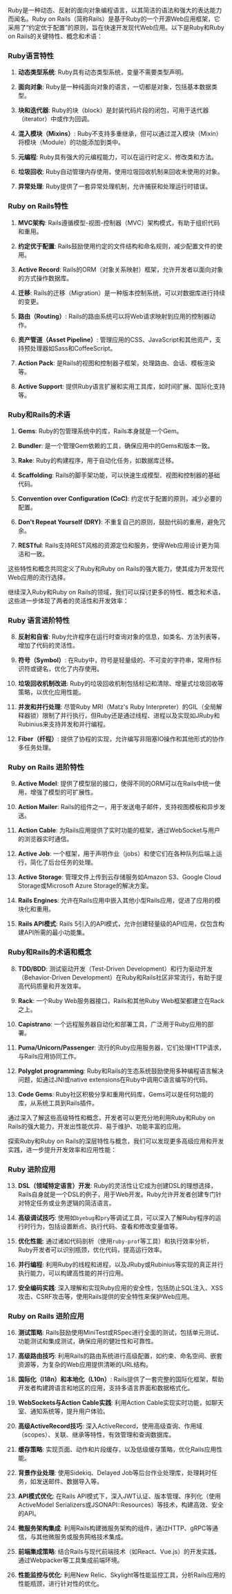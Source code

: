 



Ruby是一种动态、反射的面向对象编程语言，以其简洁的语法和强大的表达能力而闻名。Ruby on Rails（简称Rails）是基于Ruby的一个开源Web应用框架，它采用了“约定优于配置”的原则，旨在快速开发现代Web应用。以下是Ruby和Ruby on Rails的关键特性、概念和术语：

### Ruby语言特性

1. **动态类型系统**: Ruby具有动态类型系统，变量不需要类型声明。

2. **面向对象**: Ruby是一种纯面向对象的语言，一切都是对象，包括基本数据类型。

3. **块和迭代器**: Ruby的块（block）是封装代码片段的闭包，可用于迭代器（iterator）中或作为回调。

4. **混入模块（Mixins）**: Ruby不支持多重继承，但可以通过混入模块（Mixin）将模块（Module）的功能添加到类中。

5. **元编程**: Ruby具有强大的元编程能力，可以在运行时定义、修改类和方法。

6. **垃圾回收**: Ruby自动管理内存使用，使用垃圾回收机制来回收未使用的对象。

7. **异常处理**: Ruby提供了一套异常处理机制，允许捕获和处理运行时错误。

### Ruby on Rails特性

1. **MVC架构**: Rails遵循模型-视图-控制器（MVC）架构模式，有助于组织代码和重用。

2. **约定优于配置**: Rails鼓励使用约定的文件结构和命名规则，减少配置文件的使用。

3. **Active Record**: Rails的ORM（对象关系映射）框架，允许开发者以面向对象的方式操作数据库。

4. **迁移**: Rails的迁移（Migration）是一种版本控制系统，可以对数据库进行持续的变更。

5. **路由（Routing）**: Rails的路由系统可以将Web请求映射到应用的控制器动作。

6. **资产管道（Asset Pipeline）**: 管理应用的CSS、JavaScript和其他资产，支持预处理器如Sass和CoffeeScript。

7. **Action Pack**: 是Rails的视图和控制器子框架，处理路由、会话、模板渲染等。

8. **Active Support**: 提供Ruby语言扩展和实用工具库，如时间扩展、国际化支持等。

### Ruby和Rails的术语

1. **Gems**: Ruby的包管理系统中的库，Rails本身就是一个Gem。

2. **Bundler**: 是一个管理Gem依赖的工具，确保应用中的Gems和版本一致。

3. **Rake**: Ruby的构建程序，用于自动化任务，如数据库迁移。

4. **Scaffolding**: Rails的脚手架功能，可以快速生成模型、视图和控制器的基础代码。

5. **Convention over Configuration (CoC)**: 约定优于配置的原则，减少必要的配置。

6. **Don't Repeat Yourself (DRY)**: 不重复自己的原则，鼓励代码的重用，避免冗余。

7. **RESTful**: Rails支持REST风格的资源定位和服务，使得Web应用设计更为简洁和一致。

这些特性和概念共同定义了Ruby和Ruby on Rails的强大能力，使其成为开发现代Web应用的流行选择。





继续深入Ruby和Ruby on Rails的领域，我们可以探讨更多的特性、概念和术语，这些进一步体现了两者的灵活性和开发效率：

### Ruby 语言进阶特性

8. **反射和自省**: Ruby允许程序在运行时查询对象的信息，如类名、方法列表等，增加了代码的灵活性。

9. **符号（Symbol）**: 在Ruby中，符号是轻量级的、不可变的字符串，常用作标识符或键名，优化了内存使用。

10. **垃圾回收机制改进**: Ruby的垃圾回收机制包括标记和清除、增量式垃圾回收等策略，以优化应用性能。

11. **并发和并行处理**: 尽管Ruby MRI（Matz's Ruby Interpreter）的GIL（全局解释器锁）限制了并行执行，但Ruby还是通过线程、进程以及实现如JRuby和Rubinius来支持并发和并行编程。

12. **Fiber（纤程）**: 提供了协程的实现，允许编写非阻塞IO操作和其他形式的协作多任务处理。

### Ruby on Rails 进阶特性

9. **Active Model**: 提供了模型层的接口，使得不同的ORM可以在Rails中统一使用，增强了模型的可扩展性。

10. **Action Mailer**: Rails的组件之一，用于发送电子邮件，支持视图模板和异步发送。

11. **Action Cable**: 为Rails应用提供了实时功能的框架，通过WebSocket与用户的浏览器实时通信。

12. **Active Job**: 一个框架，用于声明作业（jobs）和使它们在各种队列后端上运行，简化了后台任务的处理。

13. **Active Storage**: 管理文件上传到云存储服务如Amazon S3、Google Cloud Storage或Microsoft Azure Storage的解决方案。

14. **Rails Engines**: 允许在Rails应用中嵌入其他小型Rails应用，促进了应用的模块化和重用。

15. **Rails API模式**: Rails 5引入的API模式，允许创建轻量级的API应用，仅包含构建API所需的最小功能集。

### Ruby和Rails的术语和概念

8. **TDD/BDD**: 测试驱动开发（Test-Driven Development）和行为驱动开发（Behavior-Driven Development）在Ruby和Rails社区非常流行，有助于提高代码质量和开发效率。

9. **Rack**: 一个Ruby Web服务器接口，Rails和其他Ruby Web框架都建立在Rack之上。

10. **Capistrano**: 一个远程服务器自动化和部署工具，广泛用于Ruby应用的部署。

11. **Puma/Unicorn/Passenger**: 流行的Ruby应用服务器，它们处理HTTP请求，与Rails应用协同工作。

12. **Polyglot programming**: Ruby和Rails的生态系统鼓励使用多种编程语言解决问题，如通过JNI或native extensions在Ruby中调用C语言编写的代码。

13. **Code Gems**: Ruby社区积极分享和重用代码库，Gems可以是任何功能的库，从系统工具到Rails插件。

通过深入了解这些高级特性和概念，开发者可以更充分地利用Ruby和Ruby on Rails的强大能力，开发出性能优异、易于维护、功能丰富的应用。





探索Ruby和Ruby on Rails的深层特性与概念，我们可以发现更多高级应用和开发实践，进一步提升开发效率和应用性能：

### Ruby 进阶应用

13. **DSL（领域特定语言）开发**: Ruby的灵活性让它成为创建DSL的理想选择，Rails自身就是一个DSL的例子，用于Web开发。Ruby允许开发者创建专门针对特定任务或业务逻辑的简洁语言。

14. **高级调试技巧**: 使用如`byebug`和`pry`等调试工具，可以深入了解Ruby程序的运行时行为，包括设置断点、执行代码、查看和修改变量值等。

15. **优化性能**: 通过诸如代码剖析（使用`ruby-prof`等工具）和执行效率分析，Ruby开发者可以识别瓶颈，优化代码，提高运行效率。

16. **并行编程**: 利用Ruby的线程和进程，以及JRuby或Rubinius等实现的真正并行执行能力，可以构建高性能的并行应用。

17. **安全编码实践**: 深入理解和实现Ruby应用的安全性，包括防止SQL注入、XSS攻击、CSRF攻击等，使用Rails提供的安全特性来保护Web应用。

### Ruby on Rails 进阶应用

16. **测试策略**: Rails鼓励使用MiniTest或RSpec进行全面的测试，包括单元测试、功能测试和集成测试，确保应用的健壯性和可靠性。

17. **高级路由技巧**: 利用Rails的路由系统进行高级配置，如约束、命名空间、嵌套资源等，为复杂的Web应用提供清晰的URL结构。

18. **国际化（I18n）和本地化（L10n）**: Rails提供了一套完整的国际化框架，帮助开发者构建跨语言和地区的应用，支持多语言界面和数据格式化。

19. **WebSockets与Action Cable实践**: 利用Action Cable实现实时功能，如聊天室、通知系统等，提升用户体验。

20. **高级ActiveRecord技巧**: 深入ActiveRecord，使用高级查询、作用域（scopes）、关联、继承等特性，有效管理和查询数据库。

21. **缓存策略**: 实现页面、动作和片段缓存，以及低级缓存策略，优化Rails应用性能。

22. **背景作业处理**: 使用Sidekiq、Delayed Job等后台作业处理库，处理耗时任务，如发送邮件、数据导入等。

23. **API模式优化**: 在Rails API模式下，深入JWT认证、版本管理、序列化（使用ActiveModel Serializers或JSONAPI::Resources）等技术，构建高效、安全的API。

24. **微服务架构集成**: 利用Rails构建微服务架构的组件，通过HTTP、gRPC等通信，与其他微服务或服务网格技术集成。

25. **前端集成策略**: 结合Rails与现代前端技术（如React、Vue.js）的开发实践，通过Webpacker等工具集成前端环境。

26. **性能监控与优化**: 利用New Relic、Skylight等性能监控工具，分析Rails应用的性能瓶颈，进行针对性的优化。





